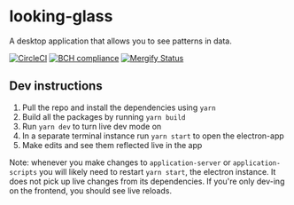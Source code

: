 # looking-glass
A desktop application that allows you to see patterns in data.

[![CircleCI](https://circleci.com/gh/kadhirvelm/looking-glass.svg?style=svg)](https://circleci.com/gh/kadhirvelm/looking-glass) [![BCH compliance](https://bettercodehub.com/edge/badge/kadhirvelm/looking-glass?branch=develop)](https://bettercodehub.com/) [![Mergify Status](https://img.shields.io/endpoint.svg?url=https://dashboard.mergify.io/badges/kadhirvelm/looking-glass&style=flat)](https://mergify.io)

[mergify]: https://mergify.io
[mergify-status]: https://img.shields.io/endpoint.svg?url=https://gh.mergify.io/badges/<owner>/<repo>&style=flat

## Dev instructions
1. Pull the repo and install the dependencies using `yarn`
2. Build all the packages by running `yarn build`
3. Run `yarn dev` to turn live dev mode on
4. In a separate terminal instance run `yarn start` to open the electron-app
5. Make edits and see them reflected live in the app

Note: whenever you make changes to `application-server` or `application-scripts` you will likely need to restart `yarn start`, the electron instance. It does not pick up live changes from its dependencies. If you're only dev-ing on the frontend, you should see live reloads.
